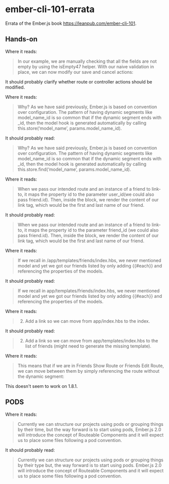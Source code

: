 ember-cli-101-errata
====================

Errata of the Ember.js book https://leanpub.com/ember-cli-101.

## Hands-on

Where it reads:

> In our example, we are manually checking that all the fields are not
> empty by using the isEmpty47 helper.  With our naive validation in
> place, we can now modify our save and cancel actions:

It should probably clarify whether route or controller actions should be
modified.

Where it reads:

> Why? As we have said previously, Ember.js is based on convention
> over configuration. The pattern of having dynamic segments like
> model_name_id is so common that if the dynamic segment ends with
> _id, then the model hook is generated automatically by calling
> this.store(‘model_name’, params.model_name_id).

It should probably read:

> Why? As we have said previously, Ember.js is based on convention
> over configuration. The pattern of having dynamic segments like
> model_name_id is so common that if the dynamic segment ends with
> _id, then the model hook is generated automatically by calling
> this.store.find(‘model_name’, params.model_name_id).

Where it reads:

> When we pass our intended route and an instance of a friend to
> link-to, it maps the property id to the parameter user_id(we could
> also pass friend.id). Then, inside the block, we render the content of
> our link tag, which would be the first and last name of our friend.

It should probably read:

> When we pass our intended route and an instance of a friend to
> link-to, it maps the property id to the parameter friend_id (we could
> also pass friend.id). Then, inside the block, we render the content of
> our link tag, which would be the first and last name of our friend.

Where it reads:

> If we recall in /app/templates/friends/index.hbs, we never mentioned
> model and yet we got our friends listed by only adding {{#each}} and
> referencing the properties of the models.

It should probably read:

> If we recall in app/templates/friends/index.hbs, we never mentioned
> model and yet we got our friends listed by only adding {{#each}} and
> referencing the properties of the models.

Where it reads:

> 2. Add a link so we can move from app/index.hbs to the index.

It should probably read:

> 2. Add a link so we can move from app/templates/index.hbs to the
> list of friends (might need to generate the missing template).

Where it reads:

> This means that if we are in Friends Show Route or Friends Edit Route,
> we can move between them by simply referencing the route without the
> dynamic segment:

This doesn't seem to work on 1.8.1.

## PODS

Where it reads:

> Currently we can structure our projects using pods or grouping things
> by their time, but the way forward is to start using pods, Ember.js
> 2.0 will introduce the concept of Routeable Components and it will
> expect us to place some files following a pod convention.

It should probably read:

> Currently we can structure our projects using pods or grouping things
> by their type but, the way forward is to start using pods. Ember.js
> 2.0 will introduce the concept of Routeable Components and it will
> expect us to place some files following a pod convention.
